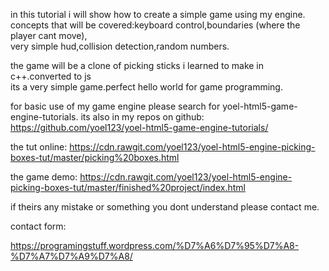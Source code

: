 in this tutorial i will show how to create a simple game using my engine.<br>
concepts that will be covered:keyboard control,boundaries (where the player cant move),<br>
very simple hud,collision detection,random numbers. 
				
the game will be a clone of picking sticks i learned to make in c++.converted to js<br>
its a very simple game.perfect hello world for game programming.

for basic use of my game engine please search for yoel-html5-game-engine-tutorials. its also in my repos on github:
https://github.com/yoel123/yoel-html5-game-engine-tutorials/

the tut online:
https://cdn.rawgit.com/yoel123/yoel-html5-engine-picking-boxes-tut/master/picking%20boxes.html

the game demo:
https://cdn.rawgit.com/yoel123/yoel-html5-engine-picking-boxes-tut/master/finished%20project/index.html
				
if theirs any mistake or something you dont understand please contact me.

contact form:

https://programingstuff.wordpress.com/%D7%A6%D7%95%D7%A8-%D7%A7%D7%A9%D7%A8/
